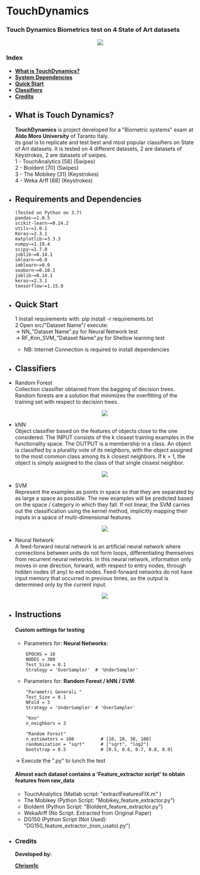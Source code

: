 # TouchDynamics
### Touch Dynamics Biometrics test on 4 State of Art datasets<br>
<p align="center">
  <img src="doc/images/TouchDynamicsLogo.png">
</p>

### Index

- [**What is TouchDynamics?**](#what-is-touch-dynamics)
- [**System Dependencies**](#requirements-and-dependencies)
- [**Quick Start**](#quick-start)
- [**Classifiers**](#classifiers)
- [**Credits**](#credits)

<ul>
<li>

## What is Touch Dynamics?

**TouchDynamics** is project developed for a "Biometric systems" exam 
at **Aldo Moro University** of Taranto Italy. <br>
its goal is to replicate and test best and most popular classifiers on State of Art datasets. 
It is tested on 4 different datasets, 2 are datasets of Keystrokes, 2 are datasets of swipes. <br>
1 - TouchAnalytics [58] (Swipes) <br>
2 - BioIdent [70]   (Swipes) <br>
3 - The Mobikey [31]    (Keystrokes) <br>
4 - Weka Arff [68]  (Keystrokes) <br>

</li>
<li>

## Requirements and Dependencies
```
(Tested on Python on 3.7)
pandas~=1.0.5
scikit-learn~=0.24.2
utils~=1.0.1
Keras~=2.3.1
matplotlib~=3.3.3
numpy~=1.19.4
scipy~=1.7.0
joblib~=0.14.1
sklearn~=0.0
imblearn~=0.0
seaborn~=0.10.1
joblib~=0.14.1
keras~=2.3.1
tensorflow~=1.15.0
 ```

</li>
<li>

## Quick Start

1 Install requirements with: pip install -r requirements.txt <br>
2 Open src/"Dataset Name"/ execute:<br>
→ NN_"Dataset Name".py for Neural Network test<br>
→ RF_Knn_SVM_"Dataset Name".py for Shellow learning test<br>
- NB: Internet Connection is required to install dependencies

</li>
<li>

## Classifiers

<li>
    Random Forest <br>
    Collection classifier obtained from the bagging of decision trees.
    Random forests are a solution that minimizes the overfitting of 
    the training set with respect to decision trees.
    <p align="center">
        <img src="doc/images/RF.png">
    </p>
</li>
<li>
    kNN <br>
    Object classifier based on the features of objects close to the one considered.
    The INPUT consists of the k closest training examples in the functionality space.
    The OUTPUT is a membership in a class.
    An object is classified by a plurality vote of its neighbors, with the object 
    assigned to the most common class among its k closest neighbors.
    If k = 1, the object is simply assigned to the class of that single closest neighbor.
    <p align="center">
        <img src="doc/images/kNN.png">
    </p>
</li>
<li>
    SVM <br>
    Represent the examples as points in space so that they are separated by as 
    large a space as possible.
    The new examples will be predicted based on the space / category in which they fall.
    If not linear, the SVM carries out the classification using the kernel method,
    implicitly mapping their inputs in a space of multi-dimensional features.
    <p align="center">
        <img src="doc/images/SVM.gif">
    </p>
</li>
<li>
    Neural Network <br>
    A feed-forward neural network is an artificial neural network where connections 
    between units do not form loops, differentiating themselves from recurrent neural networks.
    In this neural network, information only moves in one direction, forward,
    with respect to entry nodes, through hidden nodes (if any) to exit nodes.
    Feed-forward networks do not have input memory that occurred in previous times, 
    so the output is determined only by the current input.
    <p align="center">
        <img src="doc/images/NN.gif">
    </p>
</li>

<li>

## Instructions

#### Custom settings for testing
- Parameters for: **Neural Networks**:
```
    EPOCHS = 10
    NODES = 300
    Test_Size = 0.1
    Strategy = 'OverSampler'  # 'UnderSampler'
 ```
- Parameters for: **Random Forest / kNN / SVM**:
```
    "Parametri Generali "
    Test_Size = 0.1
    NFold = 3
    Strategy = 'UnderSampler' # 'OverSampler' 

    "Knn"
    n_neighbors = 3

    "Random Forest"
    n_estimators = 100          # [10, 20, 30, 100]
    randomization = "sqrt"      # ["sqrt", "log2"]
    bootstrap = 0.5             # [0.5, 0.6, 0.7, 0.8, 0.9]
 ```
→ Execute the ".py" to lunch the test

#### Almost each dataset contains a 'Feature_extractor script' to obtain features from raw_data <br>
- TouchAnalytics (Matlab script: "extractFeaturesFIX.m" ) <br>
- The Mobikey (Python Script: "Mobikey_feature_extractor.py") <br>
- BioIdent (Python Script: "BioIdent_feature_extractor.py") <br>
- WekaArff (No Script. Extracted from Original Paper) <br>
- DG150 (Python Script (Not Used): "DG150_feature_extractor_(non_usato).py") <br>
</li>
<li>

### Credits

**Developed by:**

[**Chrism1c**](https://github.com/Chrism1c)

</li>
</ul>
